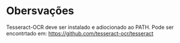 
# Obersvações
Tesseract-OCR deve ser instalado e adiocionado ao PATH. Pode ser encontrtado em:
https://github.com/tesseract-ocr/tesseract